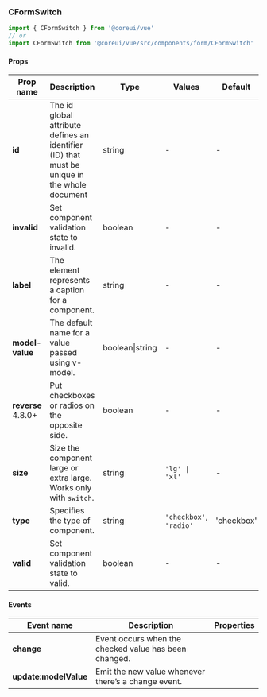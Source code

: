 ### CFormSwitch

```jsx
import { CFormSwitch } from '@coreui/vue'
// or
import CFormSwitch from '@coreui/vue/src/components/form/CFormSwitch'
```

#### Props

| Prop name                                                  | Description                                                                                  | Type            | Values                  | Default    |
| ---------------------------------------------------------- | -------------------------------------------------------------------------------------------- | --------------- | ----------------------- | ---------- |
| **id**                                                     | The id global attribute defines an identifier (ID) that must be unique in the whole document | string          | -                       | -          |
| **invalid**                                                | Set component validation state to invalid.                                                   | boolean         | -                       | -          |
| **label**                                                  | The element represents a caption for a component.                                            | string          | -                       | -          |
| **model-value**                                            | The default name for a value passed using v-model.                                           | boolean\|string | -                       | -          |
| **reverse** <br><div class="badge bg-primary">4.8.0+</div> | Put checkboxes or radios on the opposite side.                                               | boolean         | -                       | -          |
| **size**                                                   | Size the component large or extra large. Works only with `switch`.                           | string          | `'lg' \| 'xl'`          | -          |
| **type**                                                   | Specifies the type of component.                                                             | string          | `'checkbox'`, `'radio'` | 'checkbox' |
| **valid**                                                  | Set component validation state to valid.                                                     | boolean         | -                       | -          |

#### Events

| Event name            | Description                                           | Properties |
| --------------------- | ----------------------------------------------------- | ---------- |
| **change**            | Event occurs when the checked value has been changed. |
| **update:modelValue** | Emit the new value whenever there’s a change event.   |
